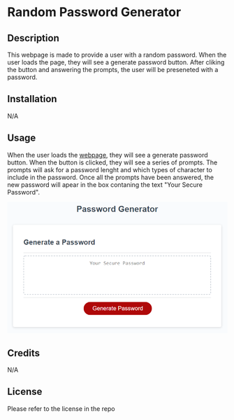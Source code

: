 # Random Password Generator

## Description
This webpage is made to provide a user with a random password. When the user loads the page, they will see a generate password button. After cliking the button and answering the prompts, the user will be preseneted with a password.

## Installation
N/A

## Usage
When the user loads the [webpage](https://adpileggi.github.io/password-generator-refactor/), they will see a generate password button. When the button is clicked, they will see a series of prompts. The prompts will ask for a password lenght and which types of character to include in the password. Once all the prompts have been answered, the new password will apear in the box contaning the text "Your Secure Password".

![Webpage Preview](03-javascript-homework-demo.png)

## Credits
N/A

## License
Please refer to the license in the repo
